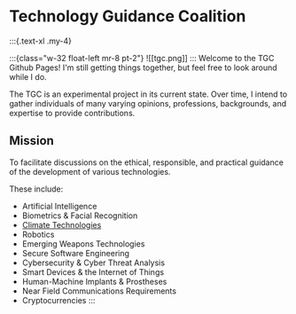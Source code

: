 # Technology Guidance Coalition

:::{.text-xl .my-4}

:::{class="w-32 float-left mr-8 pt-2"}
![[tgc.png]]
:::
Welcome to the TGC Github Pages! I'm still getting things together, but feel
free to look around while I do.

The TGC is an experimental project in its current state. Over time, I intend to
gather individuals of many varying opinions, professions, backgrounds, and
expertise to provide contributions.

## Mission

To facilitate discussions on the ethical, responsible, and practical guidance
of the development of various technologies.

These include:

- Artificial Intelligence
- Biometrics & Facial Recognition
- [Climate Technologies](https://unfccc.int/topics/what-is-technology-development-and-transfer)
- Robotics
- Emerging Weapons Technologies
- Secure Software Engineering
- Cybersecurity & Cyber Threat Analysis
- Smart Devices & the Internet of Things
- Human-Machine Implants & Prostheses
- Near Field Communications Requirements
- Cryptocurrencies
  :::
